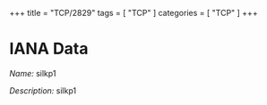 +++
title = "TCP/2829"
tags = [ "TCP" ]
categories = [ "TCP" ]
+++

# IANA Data

_Name:_ silkp1

_Description:_ silkp1

